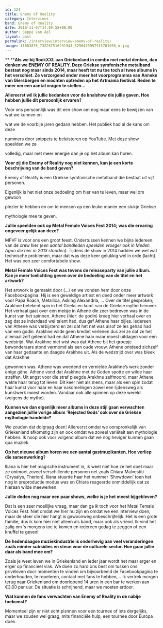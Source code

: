```yaml
---
id: 124
title: Enemy of Reality
category: Interviews
band: Enemy of Reality
date: 2016-11-07T14:09:58+00:00
author: Seppe Van Ael
layout: post
permalink: /interview/interview-enemy-of-reality/
image: 11083876_738267516291943_5256470957915761030_n.jpg
---
```

** ****Als we bij RockXXL aan Griekenland in combo met metal denken, dan denken we ENEMY OF REALITY. Deze Griekse symfonische metalband bestaat nog maar sinds 2014, maar heeft tot nu toe toch al twee albums in het verschiet. Ze verzorgend onder meer het voorprogramma van Anneke van Giersbergen en mochten optreden op het Artmania festival. Reden te meer om een aantal vragen te stellen…**

**Allereerst wil ik jullie bedanken voor de knalshow die jullie gaven. Hoe hebben jullie dit persoonlijk ervaren?**

Voor ons persoonlijk was dit een show om nog maar eens te bewijzen van wat we kunnen en
  
wat we de voorbije jaren gedaan hebben. Het publiek had al de kans om deze
  
nummers door snippets te beluisteren op YouTube. Met deze show speelden we ze
  
volledig, maar met meer energie dan je op het album kan horen.

**Voor zij die Enemy of Reality nog niet kennen, kan je een korte beschrijving van de band geven?**

Enemy of Reality is een Griekse symfonische metalband die bestaat uit vijf personen.
  
Eigenlijk is het niet onze bedoeling om hier van te leven, maar wel om gewoon
  
plezier te hebben en om te mensen op een leuke manier een stukje Griekse
  
mythologie mee te geven.

**Jullie speelden ook op Metal Female Voices Fest 2014; was die ervaring ongeveer gelijk aan deze?**

MFVF is voor ons een groot feest. Ondertussen kennen we bijna iedereen van de crew hier _(een aantal bandleden speelden vroeger ook in Meden Agan die hier in 2013 stonden)._ Tijdens de show in 2014 hadden we wel wat technische problemen, maar dat was deze keer gelukkig wel in orde (lacht). Het was een zeer comfortabele show.

**Metal Female Voices Fest was tevens de releaseparty van jullie album. Kan je meer toelichting geven over de bedoeling van de titel en het artwork?**

Het artwork is gemaakt door (…) en we vonden hem door onze Facebookpagina. Hij is een geweldige artiest en deed onder meer artwork voor Papa Roach, Metallica, Asking Alexandria, … Over de titel gesproken; Arakhne betekent spin in het Grieks en komt van de Griekse mythe hierover. Het verhaal gaat over een meisje in Athene die zeer bedreven was in de kunst van het spinnen. Athene (hier: de godin) kreeg hier verhaal over en zag dat ze inderdaad wel talent had, dus gaf Athene haar bijles. Iedereen van Athene was verbijsterd en zei dat het net was alsof ze les gehad had van een godin. Arakhne wilde geen krediet verlenen dus zei ze dat ze het allemaal zelf geleerd had en dat Athene haar maar moest uitdagen voor een wedstrijd. Wat Arakhne niet wist was dat Athene bij het groepje bewonderaars stond vermomd als een oude vrouw. Athene ontdeed zichzelf van haar gedaante en daagde Arakhne uit. Als de wedstrijd over was bleek dat Arakhne
  
gewonnen was. Athene was woedend en vernielde Arakhne’s werk zonder enige gêne. Athene vond dat Arakhne met de Goden spotte en wilde haar straffen. Uit angst voor die straf pleegde Arakhne zelfmoord, maar Athene wekte haar terug tot leven. Dit keer niet als mens, maar als een spin zodat haar kunst voor haar en haar nakomelingen zowel een lijdensweg als kunstwerk moest worden. Vandaar ook alle spinnen op deze wereld (volgens de mythe).

**Kunnen we dan eigenlijk meer albums in deze stijl gaan verwachten aangezien jullie vorige album ‘Rejected Gods’ ook over de Griekse mythologie handelde?**

We zouden dat dolgraag doen! Allereerst omdat we oorspronkelijk van Griekenland afkomstig zijn en ook omdat we zoveel variëteit aan mythologie hebben. Ik hoop ook voor volgend album dat we nog heviger kunnen gaan qua muziek.

**Op het nieuwe album horen we een aantal gastmuzikanten. Hoe verliep die samenwerking?**

Iliana is hier het magische instrument in, ik weet niet hoe ze het doet maar ze ontmoet zoveel verschillende personen net zoals Chiara Malvestiti (Crysalys, Therion). Iliana stuurde haar het nummer ‘Showdown’ toen het nog in preproductie modus was en Chiara reageerde onmiddellijk dat ze hieraan wilde meewerken.

**Jullie deden nog maar een paar shows, welke is je het meest bijgebleven?**

Dat is een zeer moeilijke vraag, maar dan ga ik toch voor het Metal Female Voices Fest. Niet omdat we hier nu zijn en omdat we een interview doen, maar de sfeer die hier hangt is gewoonweg onbeschrijfelijk. Het is een grote familie, dus ik kom hier niet alleen als band, maar ook als vriend. Ik vind het zalig om ’s morgens toe te komen en iedereen gedag te zeggen of een knuffel te geven!

**De hedendaagse muziekindustrie is onderhevig aan veel veranderingen zoals minder subsidies en steun voor de culturele sector. Hoe gaan jullie daar als band mee om?**

Zoals je weet leven we in Griekenland en ieder jaar wordt het maar erger en erger op financieel vlak. We doen zo hard ons best om tussen ons privéleven door momenten te vinden om bijvoorbeeld de Facebookpagina te onderhouden, te repeteren, contact met fans te hebben,… Ik vertrek morgen terug naar Griekenland om doorlopend 14 uren in een bar te werken aan €3,00 per uur. De situatie is schrijnend, maar we moeten erdoor.

**Wat kunnen de fans verwachten van Enemy of Reality in de nabije toekomst?**

Momenteel zijn er niet echt plannen voor een tournee of iets dergelijks, maar we zouden wel graag, mits financiële hulp, een tournee door Europa doen.

